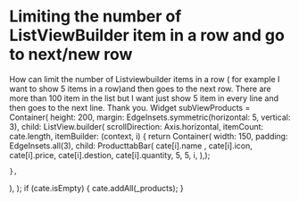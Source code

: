 
# Limiting the number of ListViewBuilder item in a row and go to next/new row

How can limit the number of Listviewbuilder items in a row ( for example I want to show 5 items in a row)and then goes to the next row. There are more than 100 item in the list but I want just show 5 item in every line and then goes to the next line. Thank you.
Widget subViewProducts = Container(
  height: 200,
  margin: EdgeInsets.symmetric(horizontal: 5, vertical: 3),
  child: ListView.builder(
    scrollDirection: Axis.horizontal,
    itemCount: cate.length,
    itemBuilder: (context, i) {
      return  Container(
        width: 150,
        padding: EdgeInsets.all(3),
        child:
        ProducttabBar(
          cate[i].name ,
          cate[i].icon,
          cate[i].price,
          cate[i].destion,
          cate[i].quantity,
          5,
          5,
          i,
        ),);

    },
  ),
);
if (cate.isEmpty) {
  cate.addAll(_products);
}


        